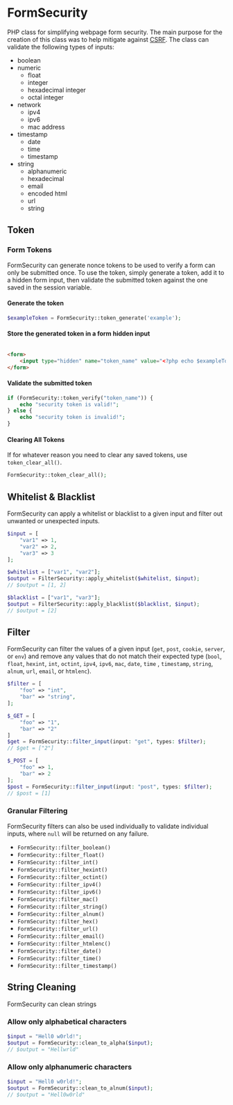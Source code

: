 # FormSecurity

PHP class for simplifying webpage form security. The main purpose for the creation of this class was to help mitigate
against [CSRF](https://en.wikipedia.org/wiki/Cross-site_request_forgery). The class can validate the following types of
inputs:

* boolean
* numeric
    * float
    * integer
    * hexadecimal integer
    * octal integer
* network
    * ipv4
    * ipv6
    * mac address
* timestamp
    * date
    * time
    * timestamp
* string
    * alphanumeric
    * hexadecimal
    * email
    * encoded html
    * url
    * string

## Token

### Form Tokens

FormSecurity can generate nonce tokens to be used to verify a form can only be submitted once. To use the token, simply
generate a token, add it to a hidden form input, then validate the submitted token against the one saved in the session
variable.

#### Generate the token

```php
$exampleToken = FormSecurity::token_generate('example');
```

#### Store the generated token in a form hidden input

```html

<form>
    <input type="hidden" name="token_name" value="<?php echo $exampleToken; ?>">
</form>
```

#### Validate the submitted token

```php
if (FormSecurity::token_verify("token_name")) {
    echo "security token is valid!";
} else {
    echo "security token is invalid!";
}
```

#### Clearing All Tokens

If for whatever reason you need to clear any saved tokens, use `token_clear_all()`.

```php
FormSecurity::token_clear_all();
```

## Whitelist & Blacklist

FormSecurity can apply a whitelist or blacklist to a given input and filter out unwanted or unexpected inputs.

```php
$input = [
    "var1" => 1,
    "var2" => 2,
    "var3" => 3
];

$whitelist = ["var1", "var2"];
$output = FilterSecurity::apply_whitelist($whitelist, $input);
// $output = [1, 2]

$blacklist = ["var1", "var3"];
$output = FilterSecurity::apply_blacklist($blacklist, $input);
// $output = [2]
```

## Filter

FormSecurity can filter the values of a given input (`get`, `post`, `cookie`, `server`, or `env`) and remove any values
that do not match their expected type (`bool`, `float`, `hexint`, `int`, `octint`, `ipv4`, `ipv6`, `mac`, `date`, `time`
, `timestamp`, `string`, `alnum`, `url`, `email`, or `htmlenc`).

```php
$filter = [
    "foo" => "int",
    "bar" => "string",
];

$_GET = [
    "foo" => "1",
    "bar" => "2"
]
$get = FormSecurity::filter_input(input: "get", types: $filter);
// $get = ["2"]

$_POST = [
    "foo" => 1,
    "bar" => 2
];
$post = FormSecurity::filter_input(input: "post", types: $filter);
// $post = [1]
```
### Granular Filtering

FormSecurity filters can also be used individually to validate individual inputs, where `null` will be returned on any
failure.

* `FormSecurity::filter_boolean()`
* `FormSecurity::filter_float()`
* `FormSecurity::filter_int()`
* `FormSecurity::filter_hexint()`
* `FormSecurity::filter_octint()`
* `FormSecurity::filter_ipv4()`
* `FormSecurity::filter_ipv6()`
* `FormSecurity::filter_mac()`
* `FormSecurity::filter_string()`
* `FormSecurity::filter_alnum()`
* `FormSecurity::filter_hex()`
* `FormSecurity::filter_url()`
* `FormSecurity::filter_email()`
* `FormSecurity::filter_htmlenc()`
* `FormSecurity::filter_date()`
* `FormSecurity::filter_time()`
* `FormSecurity::filter_timestamp()`

## String Cleaning

FormSecurity can clean strings

### Allow only alphabetical characters

```php
$input = "Hell0 w0rld!";
$output = FormSecurity::clean_to_alpha($input);
// $output = "Hellwrld"
```

### Allow only alphanumeric characters

```php
$input = "Hell0 w0rld!";
$output = FormSecurity::clean_to_alnum($input);
// $output = "Hell0w0rld"
```
